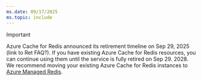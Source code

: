 ```yaml
---
ms.date: 09/17/2025
ms.topic: include
---
```


> [!IMPORTANT]
> Azure Cache for Redis announced its retirement timeline on Sep 29, 2025 (link to Ret FAQ?). If you have existing Azure Cache for Redis resources, you can continue using them until the service is fully retired on Sep 29. 2028. We recommend moving your existing Azure Cache for Redis instances to [Azure Managed Redis](/azure/redis/https://learn.microsoft.com/en-us/azure/redis/).
